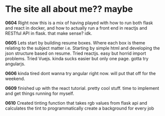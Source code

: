 # The site all about me?? maybe

**0604**
Right now this is a mix of having played with how to run both flask and react in docker, and how to actually run a front end in reactjs and RESTful API in flask. that make sense? idk.

**0605**
Lets start by building resume boxes. Where each box is theme relating to the subject matter i.e.
Starting by simple html and developing the json structure based on resume.
Tried reactjs. easy but horrid import problems.
Tried Vuejs. kinda sucks easier but only one page.
gotta try angularjs.

**0606**
kinda tired dont wanna try angular right now. will put that off for the weekend.

**0609**
finished up with the react tutorial. pretty cool stuff. time to implement and get things running for myself.

**0610**
Created tinting function that takes rgb values from flask api and calculates the tint to programmatically create a background for every job
